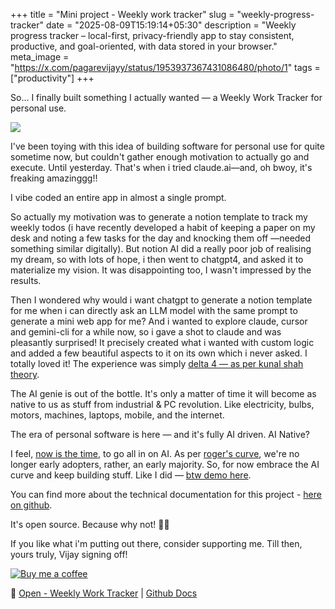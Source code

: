 +++
title = "Mini project - Weekly work tracker"
slug = "weekly-progress-tracker"
date = "2025-08-09T15:19:14+05:30"
description = "Weekly progress tracker – local-first, privacy-friendly app to stay consistent, productive, and goal-oriented, with data stored in your browser."
meta_image = "https://x.com/pagarevijayy/status/1953937367431086480/photo/1"
tags = ["productivity"]
+++

So… I finally built something I actually wanted — a Weekly Work Tracker for personal use.

<img src="https://github.com/user-attachments/assets/95407c6c-14c6-40e7-8986-87029d333a6b" />

I've been toying with this idea of building software for personal use for quite sometime now, but couldn't gather enough motivation to actually go and execute. Until yesterday. That's when i tried claude.ai—and, oh bwoy, it's freaking amazinggg!!

I vibe coded an entire app in almost a single prompt. 

So actually my motivation was to generate a notion template to track my weekly todos (i have recently developed a habit of keeping a paper on my desk and noting a few tasks for the day and knocking them off —needed something similar digitally). But notion AI did a really poor job of realising my dream, so with lots of hope, i then went to chatgpt4, and asked it to materialize my vision. It was disappointing too, I wasn't impressed by the results. 

Then I wondered why would i want chatgpt to generate a notion template for me when i can directly ask an LLM model with the same prompt to generate a mini web app for me? And i wanted to explore claude, cursor and gemini-cli for a while now, so i gave a shot to claude and was pleasantly surprised! It precisely created what i wanted with custom logic and added a few beautiful aspects to it on its own which i never asked. I totally loved it! The experience was simply [delta 4 — as per kunal shah theory](tab:https://www.youtube.com/watch?app=desktop&v=avR_8NlOgsc&t=30).

The AI genie is out of the bottle. It's only a matter of time it will become as native to us as stuff from industrial & PC revolution. Like electricity, bulbs, motors, machines, laptops, mobile, and the internet.

The era of personal software is here — and it's fully AI driven. AI Native?

I feel, [now is the time](tab:https://x.com/pagarevijayy/status/1950118631850791224), to go all in on AI. As per [roger's curve](tab:https://b-plannow.com/en/the-rogers-curve-a-guide-to-the-diffusion-of-innovation-in-the-marketplace/), we're no longer early adopters, rather, an early majority. So, for now embrace the AI curve and keep building stuff. Like I did — [btw demo here](https://weekly-work-tracker.vercel.app/). 

You can find more about the technical documentation for this project - [here on github](tab:https://github.com/pagarevijayy/weekly-work-tracker/blob/main/readme.md). 

It's open source. Because why not! 🤷🏻

If you like what i'm putting out there, consider supporting me. Till then, yours truly, Vijay signing off!

[![Buy me a coffee](https://img.shields.io/badge/Buy%20me%20a%20coffee-%E2%98%95-ffdd57?style=for-the-badge)](https://pagarevijayy.gumroad.com/coffee)

🔗 [Open - Weekly Work Tracker](https://weekly-work-tracker.vercel.app/) | [Github Docs](https://github.com/pagarevijayy/weekly-work-tracker/blob/main/readme.md)



